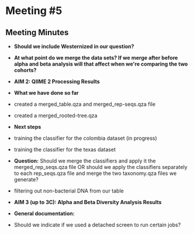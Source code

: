 # **Meeting #5**

## **Meeting Minutes** 
- **Should we include Westernized in our question?**
- **At what point do we merge the data sets? If we merge after before alpha and beta analysis will that affect when we're comparing the two cohorts?**
  
- **AIM 2: QIIME 2 Processing Results**
  
-   **What we have done so far**
-   created a merged_table.qza and merged_rep-seqs.qza file
-   created a merged_rooted-tree.qza
  
-  **Next steps**
-  training the classifier for the colombia dataset (in progress)
-  training the classifier for the texas dataset
-  **Question:** Should we merge the classifiers and apply it the merged_rep_seqs.qza file OR should we apply the classifiers separately to each rep_seqs.qza file and merge the two taxonomy.qza files we generate?
-  filtering out non-bacterial DNA from our table

- **AIM 3 (up to 3C): Alpha and Beta Diversity Analysis Results**

- **General documentation:**
- Should we indicate if we used a detached screen to run certain jobs?
  
